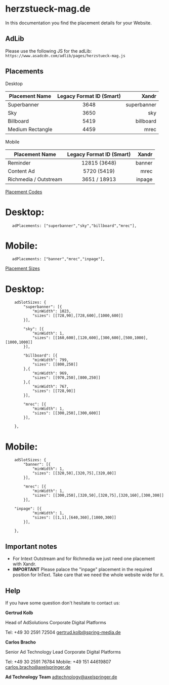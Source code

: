 # herzstueck-mag.de

In this documentation you find the placement details for your Website.  

## AdLib

Please use the following JS for the adLib: ```https://www.asadcdn.com/adlib/pages/herzstueck-mag.js```


## Placements

 Desktop

| Placement Name|Legacy Format ID (Smart)|Xandr|
| ------------- |:-------------:| -----:|
|Superbanner|3648|superbanner|
|Sky|3650|sky|
|Billboard|5419|billboard|
|Medium Rectangle|4459|mrec|

 Mobile


| Placement Name|Legacy Format ID (Smart)|Xandr|
| ------------- |:-------------:| -----:|
|Reminder|12815 (3648)|banner|
|Content Ad|5720 (5419)|mrec|
|Richmedia / Outstream|3651 / 18913|inpage|


 [Placement Codes](https://github.com/spring-media/adsolutions-implementationReference/blob/master/publisher-display-reference.md#3-define-the-ad-placements-for-the-website)

# Desktop:

`	adPlacements: ["superbanner","sky","billboard","mrec"],`

# Mobile:

`	adPlacements: ["banner","mrec","inpage"],`

 [Placement Sizes](https://github.com/spring-media/adsolutions-implementationReference/blob/master/publisher-display-reference.md#4-define-the-sizes-for-every-ad-placement)

# Desktop:

```
	adSlotSizes: {
		"superbanner": [{
			"minWidth": 1023,
			"sizes": [[728,90],[728,600],[1000,600]]
		}],
     
		"sky": [{
			"minWidth": 1,
			"sizes": [[160,600],[120,600],[300,600],[500,1000],[1000,1000]]
		}],
     
		"billboard": [{
			"minWidth": 799,
			"sizes": [[800,250]]
		},{
			"minWidth": 969,
			"sizes": [[970,250],[800,250]]
		},{
			"minWidth": 767,
			"sizes": [[728,90]]			
		}],
     
		"mrec": [{
			"minWidth": 1,
			"sizes": [[300,250],[300,600]]
		}],
		
	},
```

# Mobile:

```
	adSlotSizes: {
		"banner": [{
			"minWidth": 1,
			"sizes": [[320,50],[320,75],[320,80]]
		}],
     
		"mrec": [{
			"minWidth": 1,
			"sizes": [[300,250],[320,50],[320,75],[320,160],[300,300]]
		}],
    
    "inpage": [{
			"minWidth": 1,
			"sizes": [[1,1],[640,360],[1000,300]]
		}],
		
	},
```

## Important notes

- For Intext Outstream and for Richmedia we just need one placement with Xandr.
- __IMPORTANT__ Please palace the "inpage" placement in the required position for InText. Take care that we need the whole website wide for it.

## Help

If you have some question don't hesitate to contact us:


__Gertrud Kolb__
 
  Head of AdSolutions
  Corporate Digital Platforms

  Tel: +49 30 2591 72504
  gertrud.kolb@spring-media.de


__Carlos Bracho__
 
  Senior Ad Technology Lead 
  Corporate Digital Platforms
  
  Tel: +49 30 2591 76784
  Mobile: +49 151 44619807 
  carlos.bracho@axelspringer.de

__Ad Technology Team__
  adtechnology@axelspringer.de
  
